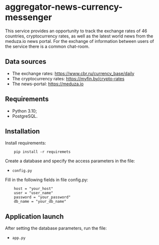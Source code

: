# aggregator-news-currency-messenger
This service provides an opportunity to track the exchange rates of 46 countries, cryptocurrency rates, as well as the latest world news from the meduza.io news portal.
For the exchange of information between users of the service there is a common chat-room.

## Data sources
* The exchange rates: https://www.cbr.ru/currency_base/daily
* The cryptocurrency rates: https://myfin.by/crypto-rates
* The news-portal: https://meduza.io

## Requirements
* Python 3.10;
* PostgreSQL.

## Installation
Install requirements:

        pip install -r requiremets

Create a database and specify the access parameters in the file:

* `config.py`

Fill in the following fields in file config.py:

        host = "your_host"
        user = "user_name"
        password = "your_password"
        db_name = "your_db_name"

## Application launch
After setting the database parameters, run the file:

* `app.py`
